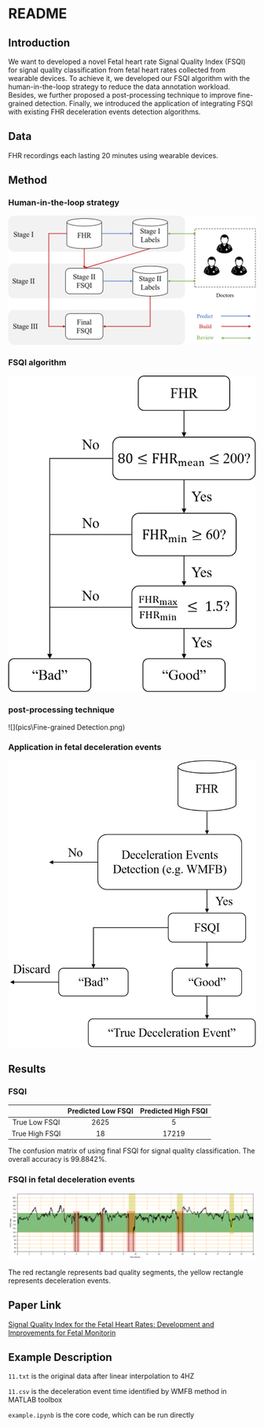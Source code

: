 # README

## Introduction

We want to developed a novel Fetal heart rate Signal Quality Index (FSQI) for signal quality classification from fetal heart rates collected from wearable devices. To achieve it, we developed our FSQI algorithm with the human-in-the-loop strategy to reduce the data annotation workload. Besides, we further proposed a post-processing technique to improve fine-grained detection. Finally, we introduced the application of integrating FSQI with existing FHR deceleration events detection algorithms.

## Data

FHR recordings each lasting 20 minutes using wearable devices. 

## Method

### Human-in-the-loop strategy

![](pics\fw.png)

### FSQI algorithm

![](pics\diagram.png)

### post-processing technique

![](pics\Fine-grained Detection.png)

### Application in fetal deceleration events

![](pics\improve.png)

## Results

### FSQI

|                | Predicted Low FSQI | Predicted High FSQI |
| :------------: | :----------------: | :-----------------: |
| True Low FSQI  |        2625        |          5          |
| True High FSQI |         18         |        17219        |

The confusion matrix of using final FSQI for signal quality classification. The overall accuracy is 99.8842%.

### FSQI in fetal deceleration events

![](pics\11.png)

The red rectangle represents bad quality segments, the yellow rectangle represents deceleration events.

## Paper Link

[Signal Quality Index for the Fetal Heart Rates: Development and Improvements for Fetal Monitorin](https://authors.elsevier.com/sd/article/S095741742202262X)

## Example Description

`11.txt` is the original data after linear interpolation to 4HZ

`11.csv` is the deceleration event time identified by WMFB method in MATLAB toolbox

`example.ipynb` is the core code, which can be run directly
